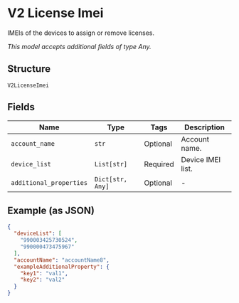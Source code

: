 
# V2 License Imei

IMEIs of the devices to assign or remove licenses.

*This model accepts additional fields of type Any.*

## Structure

`V2LicenseImei`

## Fields

| Name | Type | Tags | Description |
|  --- | --- | --- | --- |
| `account_name` | `str` | Optional | Account name. |
| `device_list` | `List[str]` | Required | Device IMEI list. |
| `additional_properties` | `Dict[str, Any]` | Optional | - |

## Example (as JSON)

```json
{
  "deviceList": [
    "990003425730524",
    "990000473475967"
  ],
  "accountName": "accountName8",
  "exampleAdditionalProperty": {
    "key1": "val1",
    "key2": "val2"
  }
}
```

